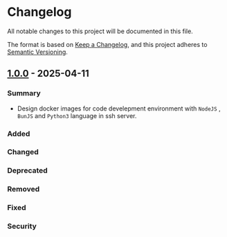 # Changelog

All notable changes to this project will be documented in this file.

The format is based on [Keep a Changelog](https://keepachangelog.com/en/1.0.0/),
and this project adheres to [Semantic Versioning](https://semver.org/spec/v2.0.0.html).

## [1.0.0] - 2025-04-11

### Summary

- Design docker images for code develepment environment with `NodeJS` , `BunJS` and `Python3` language in ssh server.

### Added

### Changed

### Deprecated

### Removed

### Fixed

### Security

[1.0.0]: https://github.com/wkloh76/docker-sshserver-nodebunpy/releases/tag/1.0.0
